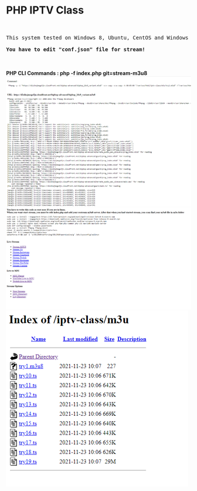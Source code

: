 <h1>PHP IPTV Class</h1>
</br>
<pre>
This system tested on Windows 8, Ubuntu, CentOS and Windows Server 2012<br>
<b>You have to edit "conf.json" file for stream!</n>
</pre>
</br></br>
<b>PHP CLI Commands : php -f index.php git=stream-m3u8</b></br>
<img src="img/1.png"></br>
<img src="img/2.png"></br>
<img src="img/3.png"></br>
